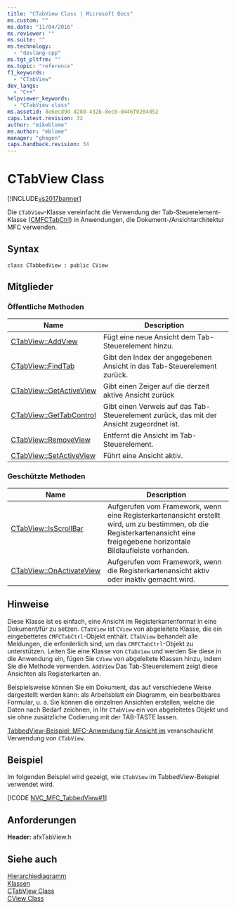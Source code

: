 ```yaml
---
title: "CTabView Class | Microsoft Docs"
ms.custom: ""
ms.date: "11/04/2016"
ms.reviewer: ""
ms.suite: ""
ms.technology: 
  - "devlang-cpp"
ms.tgt_pltfrm: ""
ms.topic: "reference"
f1_keywords: 
  - "CTabView"
dev_langs: 
  - "C++"
helpviewer_keywords: 
  - "CTabView class"
ms.assetid: 8e6ecd9d-d28d-432b-8ec8-0446f0204d52
caps.latest.revision: 32
author: "mikeblome"
ms.author: "mblome"
manager: "ghogen"
caps.handback.revision: 34
---
```

# CTabView Class
[!INCLUDE[vs2017banner](../../assembler/inline/includes/vs2017banner.md)]

Die `CTabView`\-Klasse vereinfacht die Verwendung der Tab\-Steuerelement\-Klasse \([CMFCTabCtrl](../../mfc/reference/ctabview-class.md)\) in Anwendungen, die Dokument\-\/Ansichtarchitektur MFC verwenden.  
  
## Syntax  
  
```  
class CTabbedView : public CView  
```  
  
## Mitglieder  
  
### Öffentliche Methoden  
  
|Name|Description|  
|----------|-----------------|  
|[CTabView::AddView](../Topic/CTabView::AddView.md)|Fügt eine neue Ansicht dem Tab\-Steuerelement hinzu.|  
|[CTabView::FindTab](../Topic/CTabView::FindTab.md)|Gibt den Index der angegebenen Ansicht in das Tab\-Steuerelement zurück.|  
|[CTabView::GetActiveView](../Topic/CTabView::GetActiveView.md)|Gibt einen Zeiger auf die derzeit aktive Ansicht zurück|  
|[CTabView::GetTabControl](../Topic/CTabView::GetTabControl.md)|Gibt einen Verweis auf das Tab\-Steuerelement zurück, das mit der Ansicht zugeordnet ist.|  
|[CTabView::RemoveView](../Topic/CTabView::RemoveView.md)|Entfernt die Ansicht im Tab\-Steuerelement.|  
|[CTabView::SetActiveView](../Topic/CTabView::SetActiveView.md)|Führt eine Ansicht aktiv.|  
  
### Geschützte Methoden  
  
|Name|Description|  
|----------|-----------------|  
|[CTabView::IsScrollBar](../Topic/CTabView::IsScrollBar.md)|Aufgerufen vom Framework, wenn eine Registerkartenansicht erstellt wird, um zu bestimmen, ob die Registerkartenansicht eine freigegebene horizontale Bildlaufleiste vorhanden.|  
|[CTabView::OnActivateView](../Topic/CTabView::OnActivateView.md)|Aufgerufen vom Framework, wenn die Registerkartenansicht aktiv oder inaktiv gemacht wird.|  
  
## Hinweise  
 Diese Klasse ist es einfach, eine Ansicht im Registerkartenformat in eine Dokument\/für zu setzen.  `CTabView` ist `CView` von abgeleitete Klasse, die ein eingebettetes `CMFCTabCtrl`\-Objekt enthält.  `CTabView` behandelt alle Meldungen, die erforderlich sind, um das `CMFCTabCtrl`\-Objekt zu unterstützen.  Leiten Sie eine Klasse von `CTabView` und werden Sie diese in die Anwendung ein, fügen Sie `CView` von abgeleitete Klassen hinzu, indem Sie die Methode verwenden. `AddView` Das Tab\-Steuerelement zeigt diese Ansichten als Registerkarten an.  
  
 Beispielsweise können Sie ein Dokument, das auf verschiedene Weise dargestellt werden kann: als Arbeitsblatt ein Diagramm, ein bearbeitbares Formular, u. a.  Sie können die einzelnen Ansichten erstellen, welche die Daten nach Bedarf zeichnen, in Ihr `CTabView` ein von abgeleitetes Objekt und sie ohne zusätzliche Codierung mit der TAB\-TASTE lassen.  
  
 [TabbedView\-Beispiel: MFC\-Anwendung für Ansicht im](../../top/visual-cpp-samples.md) veranschaulicht Verwendung von `CTabView`.  
  
## Beispiel  
 Im folgenden Beispiel wird gezeigt, wie `CTabView` im TabbedView\-Beispiel verwendet wird.  
  
 [!CODE [NVC_MFC_TabbedView#1](../CodeSnippet/VS_Snippets_Misc/NVC_MFC_TabbedView#1)]  
  
## Anforderungen  
 **Header:** afxTabView.h  
  
## Siehe auch  
 [Hierarchiediagramm](../../mfc/hierarchy-chart.md)   
 [Klassen](../../mfc/reference/mfc-classes.md)   
 [CTabView Class](../../mfc/reference/ctabview-class.md)   
 [CView Class](../../mfc/reference/cview-class.md)